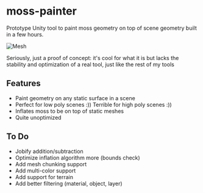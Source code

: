 # moss-painter
Prototype Unity tool to paint moss geometry on top of scene geometry built in a few hours.

![Mesh](https://i.imgur.com/Z0OJ2Yi.gif)

Seriously, just a proof of concept: it's cool for what it is but lacks the stability and optimization of a real tool, just like the rest of my tools

## Features
* Paint geometry on any static surface in a scene
* Perfect for low poly scenes :)) Terrible for high poly scenes :))
* Inflates moss to be on top of static meshes
* Quite unoptimized

## To Do
* Jobify addition/subtraction
* Optimize inflation algorithm more (bounds check)
* Add mesh chunking support
* Add multi-color support
* Add support for terrain 
* Add better filtering (material, object, layer)
